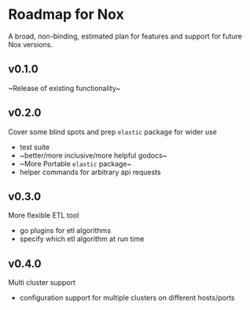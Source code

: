 # Roadmap for Nox

A broad, non-binding, estimated plan for features and support for future Nox versions.

## v0.1.0

~Release of existing functionality~

## v0.2.0

Cover some blind spots and prep `elastic` package for wider use

* test suite
* ~better/more inclusive/more helpful godocs~
* ~More Portable `elastic` package~
* helper commands for arbitrary api requests

## v0.3.0

More flexible ETL tool

* go plugins for etl algorithms
* specify which etl algorithm at run time

## v0.4.0

Multi cluster support

* configuration support for multiple clusters on different hosts/ports
